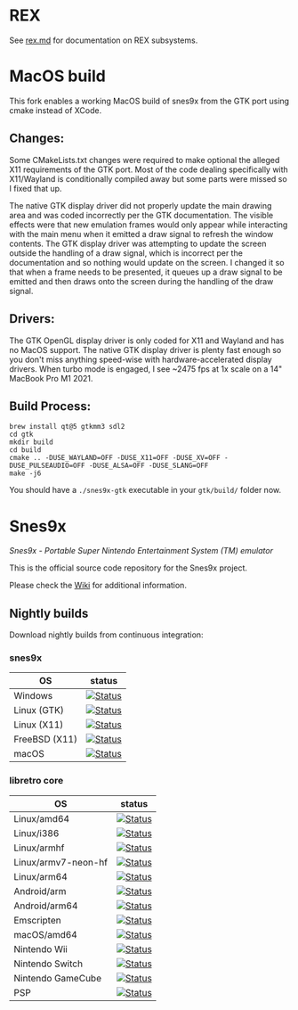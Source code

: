 # REX

See [rex.md](rex.md) for documentation on REX subsystems.

# MacOS build
This fork enables a working MacOS build of snes9x from the GTK port using cmake instead of XCode.

## Changes:
Some CMakeLists.txt changes were required to make optional the alleged X11 requirements of the GTK port. Most of the code dealing specifically with X11/Wayland is conditionally compiled away but some parts were missed so I fixed that up.

The native GTK display driver did not properly update the main drawing area and was coded incorrectly per the GTK documentation. The visible effects were that new emulation frames would only appear while interacting with the main menu when it emitted a draw signal to refresh the window contents. The GTK display driver was attempting to update the screen outside the handling of a draw signal, which is incorrect per the documentation and so nothing would update on the screen. I changed it so that when a frame needs to be presented, it queues up a draw signal to be emitted and then draws onto the screen during the handling of the draw signal.

## Drivers:
The GTK OpenGL display driver is only coded for X11 and Wayland and has no MacOS support. The native GTK display driver is plenty fast enough so you don't miss anything speed-wise with hardware-accelerated display drivers. When turbo mode is engaged, I see ~2475 fps at 1x scale on a 14" MacBook Pro M1 2021.

## Build Process:
```
brew install qt@5 gtkmm3 sdl2
cd gtk
mkdir build
cd build
cmake .. -DUSE_WAYLAND=OFF -DUSE_X11=OFF -DUSE_XV=OFF -DUSE_PULSEAUDIO=OFF -DUSE_ALSA=OFF -DUSE_SLANG=OFF
make -j6
```

You should have a `./snes9x-gtk` executable in your `gtk/build/` folder now.

# Snes9x
*Snes9x - Portable Super Nintendo Entertainment System (TM) emulator*

This is the official source code repository for the Snes9x project.

Please check the [Wiki](https://github.com/snes9xgit/snes9x/wiki) for additional information.

## Nightly builds

Download nightly builds from continuous integration:

### snes9x

| OS            | status                                           |
|---------------|--------------------------------------------------|
| Windows       | [![Status][s9x-win-all]][appveyor]               |
| Linux (GTK)   | [![Status][snes9x_linux-gtk-amd64]][cirrus-ci]   |
| Linux (X11)   | [![Status][snes9x_linux-x11-amd64]][cirrus-ci]   |
| FreeBSD (X11) | [![Status][snes9x_freebsd-x11-amd64]][cirrus-ci] |
| macOS         | [![Status][snes9x_macOS-amd64]][cirrus-ci]       |

[appveyor]: https://ci.appveyor.com/project/snes9x/snes9x
[cirrus-ci]: http://cirrus-ci.com/github/snes9xgit/snes9x

[s9x-win-all]: https://ci.appveyor.com/api/projects/status/github/snes9xgit/snes9x?branch=master&svg=true
[snes9x_linux-gtk-amd64]: https://api.cirrus-ci.com/github/snes9xgit/snes9x.svg?task=snes9x_linux-gtk-amd64
[snes9x_linux-x11-amd64]: https://api.cirrus-ci.com/github/snes9xgit/snes9x.svg?task=snes9x_linux-x11-amd64
[snes9x_freebsd-x11-amd64]: https://api.cirrus-ci.com/github/snes9xgit/snes9x.svg?task=snes9x_freebsd-x11-amd64
[snes9x_macOS-amd64]: https://api.cirrus-ci.com/github/snes9xgit/snes9x.svg?task=snes9x_macOS-amd64

### libretro core

| OS                  | status                                                  |
|---------------------|---------------------------------------------------------|
| Linux/amd64         | [![Status][libretro_linux-amd64]][cirrus-ci]            |
| Linux/i386          | [![Status][libretro_linux-i386]][cirrus-ci]             |
| Linux/armhf         | [![Status][libretro_linux-armhf]][cirrus-ci]            |
| Linux/armv7-neon-hf | [![Status][libretro_linux-armv7-neon-hf]][cirrus-ci]    |
| Linux/arm64         | [![Status][libretro_linux-arm64]][cirrus-ci]            |
| Android/arm         | [![Status][libretro_android-arm]][cirrus-ci]            |
| Android/arm64       | [![Status][libretro_android-arm64]][cirrus-ci]          |
| Emscripten          | [![Status][libretro_emscripten]][cirrus-ci]             |
| macOS/amd64         | [![Status][libretro_macOS-amd64]][cirrus-ci]            |
| Nintendo Wii        | [![Status][libretro_nintendo-wii]][cirrus-ci]           |
| Nintendo Switch     | [![Status][libretro_nintendo-switch-libnx]][cirrus-ci]  |
| Nintendo GameCube   | [![Status][libretro_nintendo-ngc]][cirrus-ci]           |
| PSP                 | [![Status][libretro_playstation-psp]][cirrus-ci]        |

[libretro_linux-amd64]: https://api.cirrus-ci.com/github/snes9xgit/snes9x.svg?task=libretro_linux-amd64
[libretro_linux-i386]: https://api.cirrus-ci.com/github/snes9xgit/snes9x.svg?task=libretro_linux-i386
[libretro_linux-armhf]: https://api.cirrus-ci.com/github/snes9xgit/snes9x.svg?task=libretro_linux-armhf
[libretro_linux-armv7-neon-hf]: https://api.cirrus-ci.com/github/snes9xgit/snes9x.svg?task=libretro_linux-armv7-neon-hf
[libretro_linux-arm64]: https://api.cirrus-ci.com/github/snes9xgit/snes9x.svg?task=libretro_linux-arm64
[libretro_android-arm]: https://api.cirrus-ci.com/github/snes9xgit/snes9x.svg?task=libretro_android-arm
[libretro_android-arm64]: https://api.cirrus-ci.com/github/snes9xgit/snes9x.svg?task=libretro_android-arm64
[libretro_emscripten]: https://api.cirrus-ci.com/github/snes9xgit/snes9x.svg?task=libretro_emscripten
[libretro_macOS-amd64]: https://api.cirrus-ci.com/github/snes9xgit/snes9x.svg?task=libretro_macOS-amd64
[libretro_nintendo-wii]: https://api.cirrus-ci.com/github/snes9xgit/snes9x.svg?task=libretro_nintendo-wii
[libretro_nintendo-switch-libnx]: https://api.cirrus-ci.com/github/snes9xgit/snes9x.svg?task=libretro_nintendo-switch-libnx
[libretro_nintendo-ngc]: https://api.cirrus-ci.com/github/snes9xgit/snes9x.svg?task=libretro_nintendo-ngc
[libretro_playstation-psp]: https://api.cirrus-ci.com/github/snes9xgit/snes9x.svg?task=libretro_playstation-psp
